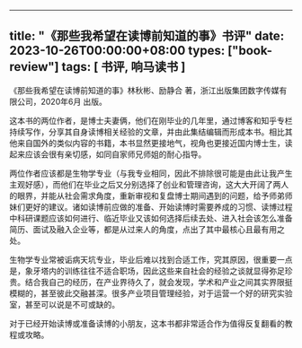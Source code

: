 
---
title: "《那些我希望在读博前知道的事》书评"
date: 2023-10-26T00:00:00+08:00
types: ["book-review"]
tags: [ 书评, 响马读书 ]
---

 《那些我希望在读博前知道的事》林秋彬、励静合 著，浙江出版集团数字传媒有限公司，2020年6月 出版。

这本书的两位作者，是博士夫妻俩，他们在刚毕业的几年里，通过博客和知乎专栏持续写作，分享其自身读博相关经验的文章，并由此集结编辑而形成本书。相比其他来自国外的类似内容的书籍，本书显然更接地气，视角也更接近国内博士生，读起来应该会很有亲切感，如同自家师兄师姐的耐心指导。

两位作者应该都是生物学专业（与我专业相同，因此不排除很可能是由此让我产生主观好感），而他们在毕业之后又分别选择了创业和管理咨询，这大大开阔了两人的眼界，并能从社会需求角度，重新审视和复盘博士期间遇到的问题，给予师弟师妹们更好的建议。诸如读博前应做的准备、开始读博时需要养成的习惯、读博过程中科研课题应该如何进行、临近毕业又该如何选择后续去处、进入社会该怎么准备简历、面试及融入企业等，都是从过来人的角度，点出了其中最核心且最有用之处。

生物学专业常被诟病天坑专业，毕业后难以找到合适工作，究其原因，很重要一点是，象牙塔内的训练往往不适合职场，因此这些来自社会的经验之谈就显得弥足珍贵。结合我自己的经历，在产业界待久了，就会发现，学术和产业之间其实界限挺模糊的，甚至彼此交融甚深。很多产业项目管理经验，对于运营一个好的研究实验室，甚至可以说是不可或缺的。

对于已经开始读博或准备读博的小朋友，这本书都非常适合作为值得反复翻看的教程或攻略。
